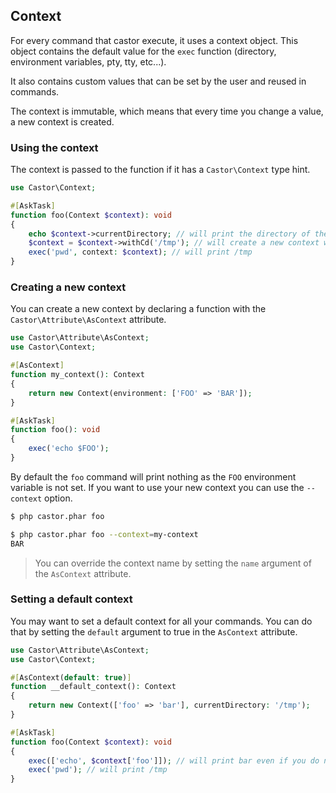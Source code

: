 ## Context

For every command that castor execute, it uses a context object. This object contains the default value for the `exec` 
function (directory, environment variables, pty, tty, etc...).

It also contains custom values that can be set by the user and reused in commands.

The context is immutable, which means that every time you change a value, a new context is created.

### Using the context

The context is passed to the function if it has a `Castor\Context` type hint.

```php
use Castor\Context;

#[AskTask]
function foo(Context $context): void
{
    echo $context->currentDirectory; // will print the directory of the .castor.php file
    $context = $context->withCd('/tmp'); // will create a new context with the current directory set to /tmp
    exec('pwd', context: $context); // will print /tmp
}
```

### Creating a new context

You can create a new context by declaring a function with the `Castor\Attribute\AsContext` attribute.

```php
use Castor\Attribute\AsContext;
use Castor\Context;

#[AsContext]
function my_context(): Context
{
    return new Context(environment: ['FOO' => 'BAR']);
}

#[AskTask]
function foo(): void
{
    exec('echo $FOO'); 
}
```

By default the `foo` command will print nothing as the `FOO` environment variable is not set. If you want to use your new context
you can use the `--context` option.

```bash
$ php castor.phar foo

$ php castor.phar foo --context=my-context
BAR
```

> You can override the context name by setting the `name` argument of the `AsContext` attribute.

### Setting a default context

You may want to set a default context for all your commands. You can do that by setting the `default` argument to true
in the `AsContext` attribute.

```php
use Castor\Attribute\AsContext;
use Castor\Context;

#[AsContext(default: true)]
function __default_context(): Context
{
    return new Context(['foo' => 'bar'], currentDirectory: '/tmp');
}

#[AskTask]
function foo(Context $context): void
{
    exec(['echo', $context['foo']]); // will print bar even if you do not use the --context option
    exec('pwd'); // will print /tmp
}
```
